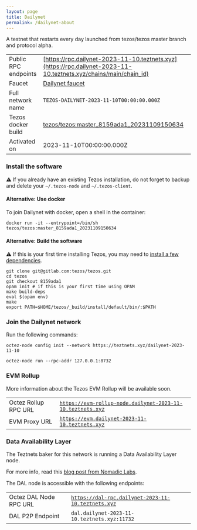 ```yaml
---
layout: page
title: Dailynet
permalink: /dailynet-about
---
```


A testnet that restarts every day launched from tezos/tezos master branch and protocol alpha.

| | |
|-------|---------------------|
| Public RPC endpoints | [https://rpc.dailynet-2023-11-10.teztnets.xyz](https://rpc.dailynet-2023-11-10.teztnets.xyz/chains/main/chain_id)<br/> |
| Faucet | [Dailynet faucet](https://faucet.dailynet-2023-11-10.teztnets.xyz) |
| Full network name | `TEZOS-DAILYNET-2023-11-10T00:00:00.000Z` |
| Tezos docker build | [tezos/tezos:master_8159ada1_20231109150634](https://hub.docker.com/r/tezos/tezos/tags?page=1&ordering=last_updated&name=master_8159ada1_20231109150634) |
| Activated on | 2023-11-10T00:00:00.000Z |





### Install the software

⚠️  If you already have an existing Tezos installation, do not forget to backup and delete your `~/.tezos-node` and `~/.tezos-client`.



#### Alternative: Use docker

To join Dailynet with docker, open a shell in the container:

```
docker run -it --entrypoint=/bin/sh tezos/tezos:master_8159ada1_20231109150634
```

#### Alternative: Build the software

⚠️  If this is your first time installing Tezos, you may need to [install a few dependencies](https://tezos.gitlab.io/introduction/howtoget.html#setting-up-the-development-environment-from-scratch).

```
git clone git@gitlab.com:tezos/tezos.git
cd tezos
git checkout 8159ada1
opam init # if this is your first time using OPAM
make build-deps
eval $(opam env)
make
export PATH=$HOME/tezos/_build/install/default/bin/:$PATH
```

### Join the Dailynet network

Run the following commands:

```
octez-node config init --network https://teztnets.xyz/dailynet-2023-11-10

octez-node run --rpc-addr 127.0.0.1:8732
```


### EVM Rollup

More information about the Tezos EVM Rollup will be available soon.

| | |
|-------|---------------------|
| Octez Rollup RPC URL | [`https://evm-rollup-node.dailynet-2023-11-10.teztnets.xyz`](https://evm-rollup-node.dailynet-2023-11-10.teztnets.xyz/global/block/head) |
| EVM Proxy URL | [`https://evm.dailynet-2023-11-10.teztnets.xyz`](https://evm.dailynet-2023-11-10.teztnets.xyz) |




### Data Availability Layer

The Teztnets baker for this network is running a Data Availability Layer node.

For more info, read this [blog post from Nomadic Labs](https://research-development.nomadic-labs.com/data-availability-layer-tezos.html).

The DAL node is accessible with the following endpoints:

| | |
|-------|---------------------|
| Octez DAL Node RPC URL | [`https://dal-rpc.dailynet-2023-11-10.teztnets.xyz`](https://dal-rpc.dailynet-2023-11-10.teztnets.xyz) |
| DAL P2P Endpoint | `dal.dailynet-2023-11-10.teztnets.xyz:11732` |




